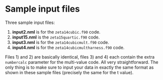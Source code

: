 # Sample input files

Three sample input files: 

1) **input2.nml** is for the `zeta14cubic.f90` code.
2) **input15.nml** is the `zeta15quartic.f90` code.
3) **input3.nml** is for the `zeta14cubicmult.f90` code.
4) **input4.nml** is for the `zeta14cubicmultharness.f90` code.

Files 1) and 2) are basically identical,  files 3) and 4) each contain the extra `numbercalc` parameter for the multi-value code. All very straightforward. The only thing is to make sure to input your data in exactly the same format as shown in these sample files (precisely the same for the t value).

